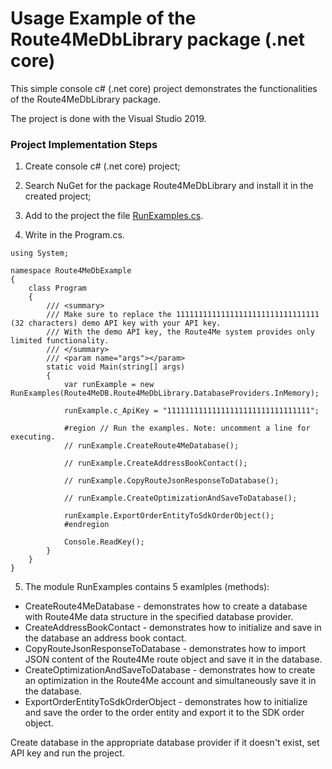 # Usage Example of the Route4MeDbLibrary package (.net core)


This simple console c# (.net core) project demonstrates the functionalities of the Route4MeDbLibrary package.

The project is done with the Visual Studio 2019.


### Project Implementation Steps

1. Create console c# (.net core) project;

2. Search NuGet for the package Route4MeDbLibrary and install it in the created project;

3. Add to the project the file [RunExamples.cs](https://github.com/route4me/route4me-net-core/blob/master/Route4MeDbExample/Route4MeDbExample/RunExamples.cs).

4. Write in the Program.cs.

```
using System;

namespace Route4MeDbExample
{
    class Program
    {
        /// <summary>
        /// Make sure to replace the 11111111111111111111111111111111 (32 characters) demo API key with your API key.
        /// With the demo API key, the Route4Me system provides only limited functionality.
        /// </summary>
        /// <param name="args"></param>
        static void Main(string[] args)
        {
            var runExample = new RunExamples(Route4MeDB.Route4MeDbLibrary.DatabaseProviders.InMemory);

            runExample.c_ApiKey = "11111111111111111111111111111111";

            #region // Run the examples. Note: uncomment a line for executing.
            // runExample.CreateRoute4MeDatabase();

            // runExample.CreateAddressBookContact();

            // runExample.CopyRouteJsonResponseToDatabase();

            // runExample.CreateOptimizationAndSaveToDatabase();

            runExample.ExportOrderEntityToSdkOrderObject();
            #endregion

            Console.ReadKey();
		}
	}
}
```

5. The module RunExamples contains 5 examlples (methods):

- CreateRoute4MeDatabase - demonstrates how to create a database with Route4Me data structure in the specified database provider.
- CreateAddressBookContact - demonstrates how to initialize and save in the database an address book contact.
- CopyRouteJsonResponseToDatabase - demonstrates how to import JSON content of the Route4Me route object and save it in the database.
- CreateOptimizationAndSaveToDatabase - demonstrates how to create an optimization in the Route4Me account and simultaneously save it in the database.
- ExportOrderEntityToSdkOrderObject - demonstrates how to initialize and save the order to the order entity and export it to the SDK order object.

Create database in the appropriate database provider if it doesn't exist, set API key and run the project.
